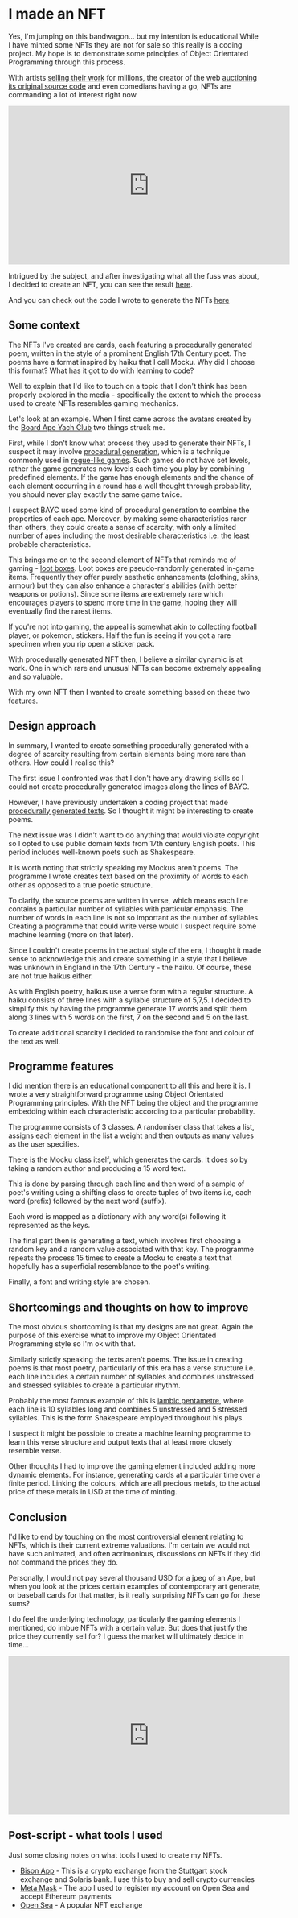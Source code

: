 I made an NFT
===

Yes, I'm jumping on this bandwagon... but my intention is educational While I have minted some NFTs they are not for sale so this really is a coding project. My hope is to demonstrate some principles of Object Orientated Programming through this process.

With artists [selling their work](https://www.theverge.com/2021/3/11/22325054/beeple-christies-nft-sale-cost-everydays-69-million) for millions, the creator of the web [auctioning its original source code](https://www.bbc.com/news/technology-57666335) and even comedians having a go, NFTs are commanding a lot of interest right now.

<iframe width="560" height="315" src="https://www.youtube.com/embed/CxLat3SzBx0" title="YouTube video player" frameborder="0" allow="accelerometer; autoplay; clipboard-write; encrypted-media; gyroscope; picture-in-picture" allowfullscreen></iframe>

Intrigued by the subject, and after investigating what all the fuss was about, I decided to create an NFT, you can see the result [here](https://opensea.io/BilliamFake). 

And you can check out the code I wrote to generate the NFTs [here](https://github.com/sortsammcdonald/mocku)

Some context
---

The NFTs I've created are cards, each featuring a procedurally generated poem, written in the style of a prominent English 17th Century poet. The poems have a format inspired by haiku that I call Mocku. Why did I choose this format? What has it got to do with learning to code? 

Well to explain that I'd like to touch on a topic that I don't think has been properly explored in the media - specifically the extent to which the process used to create NFTs resembles gaming mechanics. 

Let's look at an example. When I first came across the avatars created by the [Board Ape Yach Club](https://boredapeyachtclub.com/#/) two things struck me.

First, while I don't know what process they used to generate their NFTs, I suspect it may involve [procedural generation](https://en.wikipedia.org/wiki/Procedural_generation), which is a technique commonly used in [rogue-like games](https://en.wikipedia.org/wiki/Roguelike). Such games do not have set levels, rather the game generates new levels each time you play by combining predefined elements. If the game has enough elements and the chance of each element occurring in a round has a well thought through probability, you should never play exactly the same game twice.

I suspect BAYC used some kind of procedural generation to combine the properties of each ape. Moreover, by making some characteristics rarer than others, they could create a sense of scarcity, with only a limited number of apes including the most desirable characteristics i.e. the least probable characteristics.

This brings me on to the second element of NFTs that reminds me of gaming - [loot boxes](https://en.wikipedia.org/wiki/Loot_box). Loot boxes are pseudo-randomly generated in-game items. Frequently they offer purely aesthetic enhancements (clothing, skins, armour) but they can also enhance a character's abilities (with better weapons or potions). Since some items are extremely rare which encourages players to spend more time in the game, hoping they will eventually find the rarest items. 

If you're not into gaming, the appeal is somewhat akin to collecting football player, or pokemon, stickers. Half the fun is seeing if you got a rare specimen when you rip open a sticker pack. 

With procedurally generated NFT then, I believe a similar dynamic is at work. One in which rare and unusual NFTs can become extremely appealing and so valuable.

With my own NFT then I wanted to create something based on these two features.

Design approach
---
In summary, I wanted to create something procedurally generated with a degree of scarcity resulting from certain elements being more rare than others. How could I realise this?

The first issue I confronted was that I don't have any drawing skills so I could not create procedurally generated images along the lines of BAYC. 

However, I have previously undertaken a coding project that made [procedurally generated texts](https://sortsammcdonald.github.io/2020/11/22/Comment_CH-2.html). So I thought it might be interesting to create poems. 

The next issue was I didn't want to do anything that would violate copyright so I opted to use public domain texts from 17th century English poets. This period includes well-known poets such as Shakespeare.

It is worth noting that strictly speaking my Mockus aren't poems. The programme I wrote creates text based on the proximity of words to each other as opposed to a true poetic structure. 

To clarify, the source poems are written in verse, which means each line contains a particular number of syllables with particular emphasis. The number of words in each line is not so important as the number of syllables. Creating a programme that could write verse would I suspect require some machine learning (more on that later). 

Since I couldn't create poems in the actual style of the era, I thought it made sense to acknowledge this and create something in a style that I believe was unknown in England in the 17th Century - the haiku. Of course, these are not true haikus either. 

As with English poetry, haikus use a verse form with a regular structure. A haiku consists of three lines with a syllable structure of 5,7,5. I decided to simplify this by having the programme generate 17 words and split them along 3 lines with 5 words on the first, 7 on the second and 5 on the last.

To create additional scarcity I decided to randomise the font and colour of the text as well.

Programme features
---

I did mention there is an educational component to all this and here it is. I wrote a very straightforward programme using Object Orientated Programming principles. With the NFT being the object and the programme embedding within each characteristic according to a particular probability.

The programme consists of 3 classes. A randomiser class that takes a list, assigns each element in the list a weight and then outputs as many values as the user specifies. 

There is the Mocku class itself, which generates the cards. It does so by taking a random author and producing a 15 word text.

This is done by parsing through each line and then word of a sample of poet's writing using a shifting class to create tuples of two items i.e, each word (prefix) followed by the next word (suffix). 

Each word is mapped as a dictionary with any word(s) following it represented as the keys.

The final part then is generating a text, which involves first choosing a random key and a random value associated with that key. The programme repeats the process 15 times to create a Mocku to create a text that hopefully has a superficial resemblance to the poet's writing.

Finally, a font and writing style are chosen.

Shortcomings and thoughts on how to improve
---
The most obvious shortcoming is that my designs are not great. Again the purpose of this exercise what to improve my Object Orientated Programming style so I'm ok with that.

Similarly strictly speaking the texts aren't poems. The issue in creating poems is that most poetry, particularly of this era has a verse structure i.e. each line includes a certain number of syllables and combines unstressed and stressed syllables to create a particular rhythm. 

Probably the most famous example of this is [iambic pentametre](https://en.wikipedia.org/wiki/Iambic_pentameter), where each line is 10 syllables long and combines 5 unstressed and 5 stressed syllables. This is the form Shakespeare employed throughout his plays.

I suspect it might be possible to create a machine learning programme to learn this verse structure and output texts that at least more closely resemble verse.

Other thoughts I had to improve the gaming element included adding more dynamic elements. For instance, generating cards at a particular time over a finite period. Linking the colours, which are all precious metals, to the actual price of these metals in USD at the time of minting.

Conclusion
---

I'd like to end by touching on the most controversial element relating to NFTs, which is their current extreme valuations. I'm certain we would not have such animated, and often acrimonious, discussions on NFTs if they did not command the prices they do.

Personally, I would not pay several thousand USD for a jpeg of an Ape, but when you look at the prices certain examples of contemporary art generate, or baseball cards for that matter, is it really surprising NFTs can go for these sums?

I do feel the underlying technology, particularly the gaming elements I mentioned, do imbue NFTs with a certain value. But does that justify the price they currently sell for? I guess the market will ultimately decide in time...

<iframe width="560" height="315" src="https://www.youtube.com/embed/N8f-BQFo7lw" title="YouTube video player" frameborder="0" allow="accelerometer; autoplay; clipboard-write; encrypted-media; gyroscope; picture-in-picture" allowfullscreen></iframe>

Post-script - what tools I used
---

Just some closing notes on what tools I used to create my NFTs.

- [Bison App](https://bisonapp.com/en/) - This is a crypto exchange from the Stuttgart stock exchange and Solaris bank. I use this to buy and sell crypto currencies
- [Meta Mask](https://metamask.io/) - The app I used to register my account on Open Sea and accept Ethereum payments
- [Open Sea](https://opensea.io/) - A popular NFT exchange
